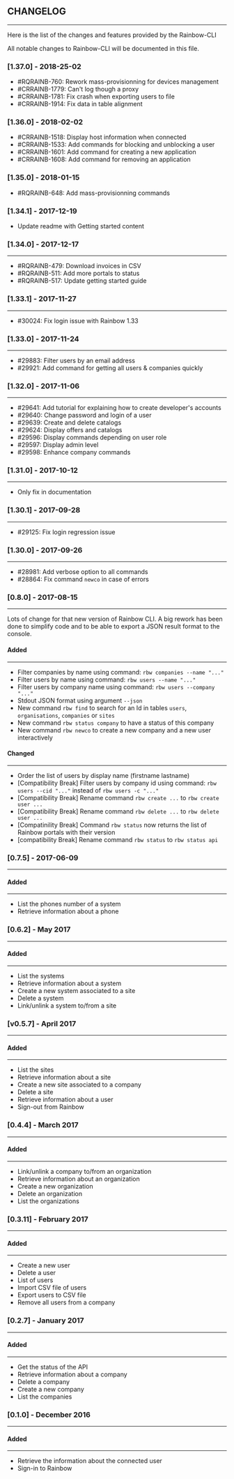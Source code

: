 ## CHANGELOG
---

Here is the list of the changes and features provided by the Rainbow-CLI

All notable changes to Rainbow-CLI will be documented in this file.

### [1.37.0] - 2018-25-02
- #RQRAINB-760: Rework mass-provisionning for devices management
- #CRRAINB-1779: Can't log though a proxy
- #CRRAINB-1781: Fix crash when exporting users to file
- #CRRAINB-1914: Fix data in table alignment

### [1.36.0] - 2018-02-02
- #CRRAINB-1518: Display host information when connected
- #CRRAINB-1533: Add commands for blocking and unblocking a user
- #CRRAINB-1601: Add command for creating a new application
- #CRRAINB-1608: Add command for removing an application

### [1.35.0] - 2018-01-15
- #RQRAINB-648: Add mass-provisionning commands

### [1.34.1] - 2017-12-19
- Update readme with Getting started content

### [1.34.0] - 2017-12-17
---
- #RQRAINB-479: Download invoices in CSV
- #RQRAINB-511: Add more portals to status
- #RQRAINB-517: Update getting started guide


### [1.33.1] - 2017-11-27
---
- #30024: Fix login issue with Rainbow 1.33


### [1.33.0] - 2017-11-24
---
- #29883: Filter users by an email address
- #29921: Add command for getting all users & companies quickly


### [1.32.0] - 2017-11-06
---
- #29641: Add tutorial for explaining how to create developer's accounts
- #29640: Change password and login of a user
- #29639: Create and delete catalogs
- #29624: Display offers and catalogs
- #29596: Display commands depending on user role
- #29597: Display admin level
- #29598: Enhance company commands


### [1.31.0] - 2017-10-12
---
- Only fix in documentation


### [1.30.1] - 2017-09-28
---
- #29125: Fix login regression issue


### [1.30.0] - 2017-09-26
---
- #28981: Add verbose option to all commands
- #28864: Fix command `newco` in case of errors


### [0.8.0] - 2017-08-15
---

Lots of change for that new version of Rainbow CLI. A big rework has been done to simplify code and to be able to export a JSON result format to the console.

#### Added
---
* Filter companies by name using command: `rbw companies --name "..."`
* Filter users by name using command: `rbw users --name "..."`
* Filter users by company name using command: `rbw users --company "..."`
* Stdout JSON format using argument `--json`
* New command `rbw find` to search for an Id in tables `users`, `organisations`, `companies` or `sites`
* New command `rbw status company` to have a status of this company
* New command `rbw newco` to create a new company and a new user interactively

#### Changed
---
* Order the list of users by display name (firstname lastname)
* [Compatibility Break] Filter users by company id using command: `rbw users --cid "..."` instead of `rbw users -c "..."`
* [Compatibility Break] Rename command `rbw create ...` to `rbw create user ...`
* [Compatibility Break] Rename command `rbw delete ...` to `rbw delete user ...`
* [Compatinility Break] Command `rbw status` now returns the list of Rainbow portals with their version
* [compatibility Break] Rename command `rbw status` to `rbw status api`


### [0.7.5] - 2017-06-09
---

#### Added
---
* List the phones number of a system
* Retrieve information about a phone 


### [0.6.2] - May 2017
---

#### Added
---
* List the systems
* Retrieve information about a system 
* Create a new system associated to a site
* Delete a system
* Link/unlink a system to/from a site

### [v0.5.7] - April 2017
---

#### Added
---
* List the sites
* Retrieve information about a site
* Create a new site associated to a company
* Delete a site
* Retrieve information about a user
* Sign-out from Rainbow

### [0.4.4] - March 2017
---

#### Added
---
* Link/unlink a company to/from an organization 
* Retrieve information about an organization
* Create a new organization
* Delete an organization
* List the organizations 

### [0.3.11] - February 2017
---

#### Added
---
* Create a new user
* Delete a user
* List of users
* Import CSV file of users
* Export users to CSV file
* Remove all users from a company

### [0.2.7] - January 2017
---

#### Added
---
* Get the status of the API
* Retrieve information about a company
* Delete a company
* Create a new company
* List the companies

### [0.1.0] - December 2016
---

#### Added
---
* Retrieve the information about the connected user
* Sign-in to Rainbow
